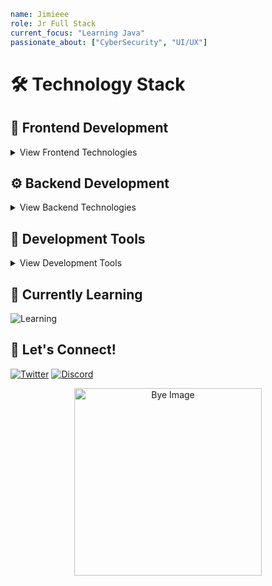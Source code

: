 ```yaml
name: Jimieee
role: Jr Full Stack
current_focus: "Learning Java"
passionate_about: ["CyberSecurity", "UI/UX"]
```

# 🛠️ Technology Stack

## 🎨 Frontend Development
<details>
<summary>View Frontend Technologies</summary>

### Core Languages
![My Skills](https://skillicons.dev/icons?i=js,ts,cs&perline=3)

### Frameworks & Libraries
![My Skills](https://skillicons.dev/icons?i=react,vue,next,astro,tailwind,materialui)

### Desing Tools
![My Skills](https://skillicons.dev/icons?i=figma)

</details>

## ⚙️ Backend Development
<details>
<summary>View Backend Technologies</summary>

### Programming Languages
![My Skills](https://skillicons.dev/icons?i=cs,elixir,php&perline=3)


### Frameworks & Runtime
![My Skills](https://skillicons.dev/icons?i=express,nestjs,nodejs&perline=3)

### ORM
![My Skills](https://skillicons.dev/icons?i=prisma)

### Databases
![My Skills](https://skillicons.dev/icons?i=mysql,postgres&perline=3)
</details>

## 🔧 Development Tools
<details>
<summary>View Development Tools</summary>

### Version Control
![My Skills](https://skillicons.dev/icons?i=github,git)

### Build Tools
![My Skills](https://skillicons.dev/icons?i=npm,yarn)

### IDE & Editors
![My Skills](https://skillicons.dev/icons?i=vscode,visualstudio,idea)

### DevOps & Cloud
![My Skills](https://skillicons.dev/icons?i=docker,cloudflare,vercel,nginx&perline=4)

</details>


## 🌱 Currently Learning
![Learning](https://skillicons.dev/icons?i=java&perline=6)

## 🤝 Let's Connect!
[![Twitter](https://skillicons.dev/icons?i=twitter)](https://twitter.com/heartsayuko)
[![Discord](https://skillicons.dev/icons?i=discord)](https://discord.com/users/351802711555178528)

<p align="center">
  <img src="https://github.com/user-attachments/assets/7d0c746e-e0e8-4d52-93ae-b42d147c7203" alt="Bye Image" width="300">
</p>

